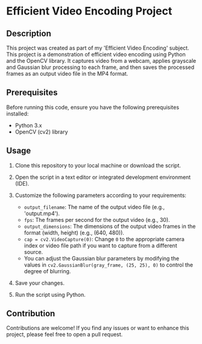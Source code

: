 # Efficient Video Encoding Project

## Description

This project was created as part of my 'Efficient Video Encoding' subject. This project is a demonstration of efficient video encoding using Python and the OpenCV library. It captures video from a webcam, applies grayscale and Gaussian blur processing to each frame, and then saves the processed frames as an output video file in the MP4 format.

## Prerequisites

Before running this code, ensure you have the following prerequisites installed:

- Python 3.x
- OpenCV (cv2) library

## Usage

1. Clone this repository to your local machine or download the script.

2. Open the script in a text editor or integrated development environment (IDE).

3. Customize the following parameters according to your requirements:

   - `output_filename`: The name of the output video file (e.g., 'output.mp4').
   - `fps`: The frames per second for the output video (e.g., 30).
   - `output_dimensions`: The dimensions of the output video frames in the format (width, height) (e.g., (640, 480)).
   - `cap = cv2.VideoCapture(0)`: Change `0` to the appropriate camera index or video file path if you want to capture from a different source.
   - You can adjust the Gaussian blur parameters by modifying the values in `cv2.GaussianBlur(gray_frame, (25, 25), 0)` to control the degree of blurring.

4. Save your changes.

5. Run the script using Python.

## Contribution

Contributions are welcome! If you find any issues or want to enhance this project, please feel free to open a pull request.
